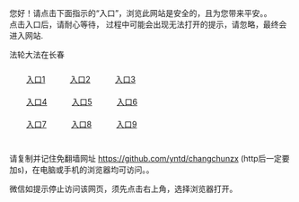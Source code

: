 您好！请点击下面指示的“入口”，浏览此网站是安全的，且为您带来平安。。 <br/>
点击入口后，请耐心等待， 过程中可能会出现无法打开的提示，请忽略，最终会进入网站. </br>

法轮大法在长春<br/>
<div style="padding:10px"><a style="margin:20px" target="_blank" href="https://d1fnxfcgpoqaok.cloudfront.net/2Qpsp?qdirr" id="ccLink1" rel="nofollow">入口1</a> <a target="_blank" style="margin:20px" href="https://de0a7wst2oh0m.cloudfront.net/2Qpsp?dnrzzp" id="ccLink2" rel="nofollow">入口2</a> <a style="margin:20px" target="_blank" href="https://d1lz5ngyv72rjl.cloudfront.net/2Qpsp?gbnarygx" id="ccLink3" rel="nofollow">入口3</a></div>

<div style="padding:10px" ><a style="margin:20px" target="_blank" href="https://d1fnxfcgpoqaok.cloudfront.net/2Qpsp?qdirr" id="ccLink4" rel="nofollow">入口4</a> <a style="margin:20px" href="https://de0a7wst2oh0m.cloudfront.net/2Qpsp?dnrzzp" target="_blank" id="ccLink5" rel="nofollow">入口5</a> <a style="margin:20px" href="https://d1lz5ngyv72rjl.cloudfront.net/2Qpsp?gbnarygx" target="_blank" id="ccLink6" rel="nofollow">入口6</a></div>

<div style="padding:10px"><a style="margin:20px" target="_blank" href="https://d1fnxfcgpoqaok.cloudfront.net/2Qpsp?qdirr" id="ccLink7" rel="nofollow">入口7</a> <a style="margin:20px" href="https://de0a7wst2oh0m.cloudfront.net/2Qpsp?dnrzzp" target="_blank" id="ccLink8" rel="nofollow">入口8</a> <a style="margin:20px" target="_blank" href="https://d1lz5ngyv72rjl.cloudfront.net/2Qpsp?gbnarygx" id="ccLink9" rel="nofollow">入口9</a></div>

<br/>



请复制并记住免翻墙网址 https://github.com/yntd/changchunzx (http后一定要加s)，在电脑或手机的浏览器均可访问。。<br/>

微信如提示停止访问该网页，须先点击右上角，选择浏览器打开。
